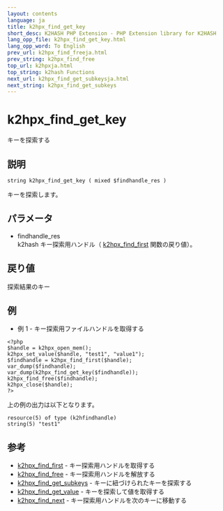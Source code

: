 ```yaml
---
layout: contents
language: ja
title: k2hpx_find_get_key
short_desc: K2HASH PHP Extension - PHP Extension library for K2HASH
lang_opp_file: k2hpx_find_get_key.html
lang_opp_word: To English
prev_url: k2hpx_find_freeja.html
prev_string: k2hpx_find_free
top_url: k2hpxja.html
top_string: k2hash Functions
next_url: k2hpx_find_get_subkeysja.html
next_string: k2hpx_find_get_subkeys
---
```


# k2hpx_find_get_key
キーを探索する

## 説明
```
string k2hpx_find_get_key ( mixed $findhandle_res )
```
キーを探索します。 

## パラメータ
- findhandle_res  
k2hash キー探索用ハンドル（ [k2hpx_find_first](k2hpx_find_firstja.html) 関数の戻り値）。

## 戻り値
探索結果のキー 

## 例
- 例 1 - キー探索用ファイルハンドルを取得する
```
<?php
$handle = k2hpx_open_mem();
k2hpx_set_value($handle, "test1", "value1");
$findhandle = k2hpx_find_first($handle);
var_dump($findhandle);
var_dump(k2hpx_find_get_key($findhandle));
k2hpx_find_free($findhandle);
k2hpx_close($handle);
?>
```
上の例の出力は以下となります。
```
resource(5) of type (k2hfindhandle)
string(5) "test1"
```

## 参考
- [k2hpx_find_first](k2hpx_find_firstja.html) - キー探索用ハンドルを取得する
- [k2hpx_find_free](k2hpx_find_freeja.html) - キー探索用ハンドルを解放する
- [k2hpx_find_get_subkeys](k2hpx_find_get_subkeysja.html) - キーに紐づけられたキーを探索する
- [k2hpx_find_get_value](k2hpx_find_get_valueja.html) - キーを探索して値を取得する
- [k2hpx_find_next](k2hpx_find_nextja.html) - キー探索用ハンドルを次のキーに移動する
